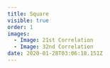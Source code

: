 ```yaml
---
title: Square
visible: true
order: 1
images:
  - Image: 21st Correlation
  - Image: 32nd Correlation
date: 2020-01-28T03:06:18.151Z
---
```


